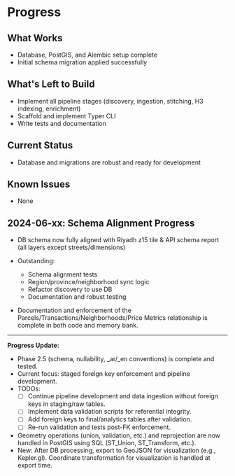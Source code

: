 # Progress

## What Works
- Database, PostGIS, and Alembic setup complete
- Initial schema migration applied successfully

## What's Left to Build
- Implement all pipeline stages (discovery, ingestion, stitching, H3 indexing, enrichment)
- Scaffold and implement Typer CLI
- Write tests and documentation

## Current Status
- Database and migrations are robust and ready for development

## Known Issues
- None 

## 2024-06-xx: Schema Alignment Progress
- DB schema now fully aligned with Riyadh z15 tile & API schema report (all layers except streets/dimensions)
- Outstanding:
  - Schema alignment tests
  - Region/province/neighborhood sync logic
  - Refactor discovery to use DB
  - Documentation and robust testing 

- Documentation and enforcement of the Parcels/Transactions/Neighborhoods/Price Metrics relationship is complete in both code and memory bank. 

---

**Progress Update:**
- Phase 2.5 (schema, nullability, _ar/_en conventions) is complete and tested.
- Current focus: staged foreign key enforcement and pipeline development.
- TODOs:
  - [ ] Continue pipeline development and data ingestion without foreign keys in staging/raw tables.
  - [ ] Implement data validation scripts for referential integrity.
  - [ ] Add foreign keys to final/analytics tables after validation.
  - [ ] Re-run validation and tests post-FK enforcement. 

- Geometry operations (union, validation, etc.) and reprojection are now handled in PostGIS using SQL (ST_Union, ST_Transform, etc.).
- New: After DB processing, export to GeoJSON for visualization (e.g., Kepler.gl). Coordinate transformation for visualization is handled at export time. 